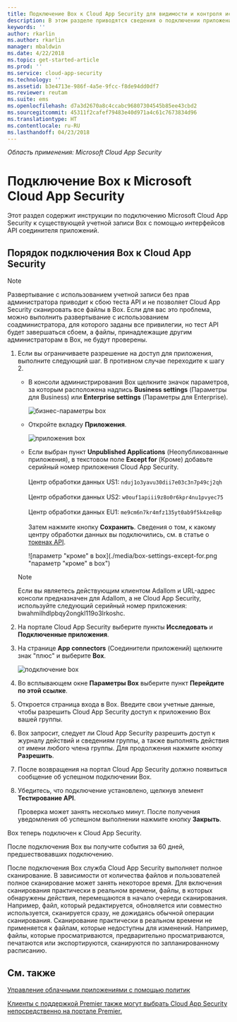 ```yaml
---
title: Подключение Box к Cloud App Security для видимости и контроля использования | Документы Майкрософт
description: В этом разделе приводятся сведения о подключении приложения Box к Cloud App Security с помощью соединителя API.
keywords: ''
author: rkarlin
ms.author: rkarlin
manager: mbaldwin
ms.date: 4/22/2018
ms.topic: get-started-article
ms.prod: ''
ms.service: cloud-app-security
ms.technology: ''
ms.assetid: b3e4713e-986f-4a5e-9fcc-f8de94dd0df7
ms.reviewer: reutam
ms.suite: ems
ms.openlocfilehash: d7a3d2670a8c4ccabc96807304545b85ee43cbd2
ms.sourcegitcommit: 45311f2cafef79483e40d971a4c61c7673834d96
ms.translationtype: HT
ms.contentlocale: ru-RU
ms.lasthandoff: 04/23/2018
---
```

*Область применения: Microsoft Cloud App Security*


# <a name="connect-box-to-microsoft-cloud-app-security"></a>Подключение Box к Microsoft Cloud App Security
Этот раздел содержит инструкции по подключению Microsoft Cloud App Security к существующей учетной записи Box с помощью интерфейсов API соединителя приложений.  
  
## <a name="how-to-connect-box-to-cloud-app-security"></a>Порядок подключения Box к Cloud App Security  
  
> [!NOTE]  
>  Развертывание с использованием учетной записи без прав администратора приводит к сбою теста API и не позволяет Cloud App Security сканировать все файлы в Box. Если для вас это проблема, можно выполнить развертывание с использованием соадминистратора, для которого заданы все привилегии, но тест API будет завершаться сбоем, а файлы, принадлежащие другим администраторам в Box, не будут проверены.  
  
1.  Если вы ограничиваете разрешение на доступ для приложения, выполните следующий шаг. В противном случае переходите к шагу 2.  
  
    -   В консоли администрирования Box щелкните значок параметров, за которым расположена надпись **Business settings** (Параметры для Business) или **Enterprise settings** (Параметры для Enterprise).  
  
         ![бизнес-параметры box](./media/box-business-settings.png "бизнес-параметры box")  
  
    -   Откройте вкладку **Приложения**.  
  
         ![приложения box](./media/box-apps.png "приложения box")  
  
    -   Если выбран пункт **Unpublished Applications** (Неопубликованные приложения), в текстовом поле **Except for** (Кроме) добавьте серийный номер приложения Cloud App Security.<br></br>Центр обработки данных US1: `nduj1o3yavu30dii7e03c3n7p49cj2qh` <br></br>Центр обработки данных US2: `w0ouf1apiii9z8o0r6kpr4nu1pvyec75`<br></br>Центр обработки данных EU1: `me9cm6n7kr4mfz135yt0ab9f5k4ze8qp`<br></br>Затем нажмите кнопку **Сохранить**. Сведения о том, к какому центру обработки данных вы подключились, см. в статье о [токенах API](api-tokens.md). 
  
         ![параметр "кроме" в box](./media/box-settings-except-for.png "параметр "кроме" в box")  
  
    > [!NOTE]  
    >  Если вы являетесь действующим клиентом Adallom и URL-адрес консоли предназначен для Adallom, а не Cloud App Security, используйте следующий серийный номер приложения: bwahmilhdlpbqy2ongkl119o3lrkoshc.  
  
2.  На портале Cloud App Security выберите пункты **Исследовать** и **Подключенные приложения**.  
  
3.  На странице **App connectors** (Соединители приложений) щелкните знак "плюс" и выберите **Box**.  
  
     ![подключение box](./media/connect-box.png "подключение box")  
  
4.  Во всплывающем окне **Параметры Box** выберите пункт **Перейдите по этой ссылке**.  
  
5.  Откроется страница входа в Box. Введите свои учетные данные, чтобы разрешить Cloud App Security доступ к приложению Box вашей группы.  
  
6.  Box запросит, следует ли Cloud App Security разрешить доступ к журналу действий и сведениям группы, а также выполнять действия от имени любого члена группы. Для продолжения нажмите кнопку **Разрешить**.  
  
7.  После возвращения на портал Cloud App Security должно появиться сообщение об успешном подключении Box.  
  
8.  Убедитесь, что подключение установлено, щелкнув элемент **Тестирование API**.  
  
     Проверка может занять несколько минут. После получения уведомления об успешном выполнении нажмите кнопку **Закрыть**.  
  
Box теперь подключен к Cloud App Security.  
 
После подключения Box вы получите события за 60 дней, предшествовавших подключению.
  
После подключения Box служба Cloud App Security выполняет полное сканирование. В зависимости от количества файлов и пользователей полное сканирование может занять некоторое время. Для включения сканирования практически в реальном времени, файлы, в которых обнаружены действия, перемещаются в начало очереди сканирования. Например, файл, который редактируется, обновляется или совместно используется, сканируется сразу, не дожидаясь обычной операции сканирования. Сканирование практически в реальном времени не применяется к файлам, которые недоступны для изменений. Например, файлы, которые просматриваются, предварительно просматриваются, печатаются или экспортируются, сканируются по запланированному расписанию.
  
## <a name="see-also"></a>См. также  
[Управление облачными приложениями с помощью политик](control-cloud-apps-with-policies.md)   

[Клиенты с поддержкой Premier также могут выбрать Cloud App Security непосредственно на портале Premier.](https://premier.microsoft.com/)  
  
  